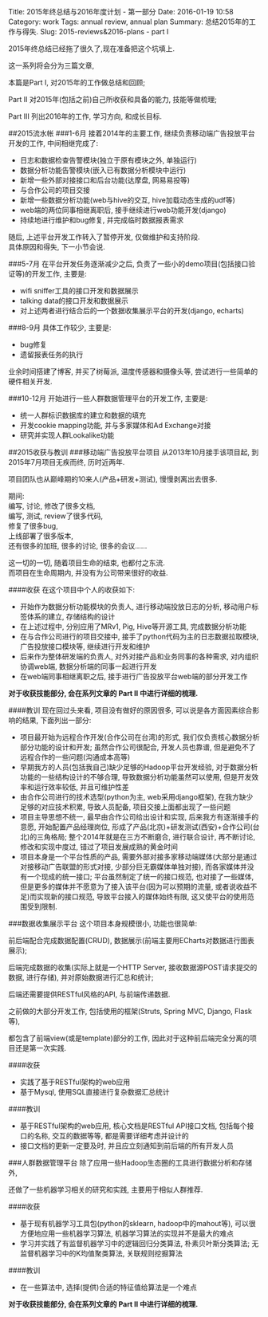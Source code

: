 Title: 2015年终总结与2016年度计划 - 第一部分
Date: 2016-01-19 10:58
Category: work
Tags: annual review, annual plan
Summary: 总结2015年的工作与得失.
Slug: 2015-reviews&2016-plans - part I


2015年终总结已经拖了很久了,现在准备把这个坑填上.

这一系列将会分为三篇文章,

本篇是Part I, 对2015年的工作做总结和回顾;

Part II 对2015年(包括之前)自己所收获和具备的能力, 技能等做梳理;

Part III 列出2016年的工作, 学习方向, 和成长目标.


##2015流水帐
###1-6月
接着2014年的主要工作, 继续负责移动端广告投放平台开发的工作,
中间相继完成了:

* 日志和数据检查告警模块(独立于原有模块之外, 单独运行)
* 数据分析功能告警模块(嵌入已有数据分析模块中运行)
* 新增一些外部对接接口和后台功能(达摩盘, 网易易投等)
* 与合作公司的项目交接
* 新增一些数据分析功能(web与hive的交互, hive加载动态生成的udf等)
* web端的两位同事相继离职后, 接手继续进行web功能开发(django)
* 持续地进行维护和bug修复, 并完成临时数据报表需求

随后, 上述平台开发工作转入了暂停开发, 仅做维护和支持阶段.  
具体原因和得失, 下一小节会说.

###5-7月
在平台开发任务逐渐减少之后, 负责了一些小的demo项目(包括接口验证等)的开发工作,
主要是:

* wifi sniffer工具的接口开发和数据展示
* talking data的接口开发和数据展示
* 对上述两者进行结合后的一个数据收集展示平台的开发(django, echarts)

###8-9月
具体工作较少, 主要是:

* bug修复
* 遗留报表任务的执行

业余时间搭建了博客, 并买了树莓派, 温度传感器和摄像头等, 尝试进行一些简单的硬件相关开发.

###10-12月
开始进行一些人群数据管理平台的开发工作, 主要是:

* 统一人群标识数据库的建立和数据的填充
* 开发cookie mapping功能, 并与多家媒体和Ad Exchange对接
* 研究并实现人群Lookalike功能


##2015收获与教训
###移动端广告投放平台项目
从2013年10月接手该项目起, 到2015年7月项目无疾而终, 历时近两年.

项目团队也从巅峰期的10来人(产品+研发+测试), 慢慢剥离出去很多.

期间:  
编写, 讨论, 修改了很多文档,  
编写, 测试, review了很多代码,  
修复了很多bug,  
上线部署了很多版本,  
还有很多的加班, 很多的讨论, 很多的会议......

这一切的一切, 随着项目生命的结束, 也都付之东流.  
而项目在生命周期内, 并没有为公司带来很好的收益. 

####收获 
在这个项目中个人的收获如下:

* 开始作为数据分析功能模块的负责人, 进行移动端投放日志的分析, 移动用户标签体系的建立, 存储结构的设计
* 在上述过程中, 分别应用了MRv1, Pig, Hive等开源工具, 完成数据分析功能
* 在与合作公司进行的项目交接中, 接手了python代码为主的日志数据拉取模块, 广告投放接口模块等, 继续进行开发和维护
* 后来作为整体研发端的负责人, 对外对接产品和业务同事的各种需求, 对内组织协调web端, 数据分析端的同事一起进行开发
* 在web端同事相继离职之后, 接手进行广告投放平台web端的部分开发工作

**对于收获技能部分, 会在系列文章的 Part II 中进行详细的梳理.**

####教训 
现在回过头来看, 项目没有做好的原因很多, 可以说是各方面因素综合影响的结果, 下面列出一部分:  

* 项目最开始为远程合作开发(合作公司在台湾)的形式, 我们仅负责核心数据分析部分功能的设计和开发; 虽然合作公司很配合, 开发人员也靠谱, 但是避免不了远程合作的一些问题(沟通成本高等)
* 早期我方的人员(包括我自己)缺少足够的Hadoop平台开发经验, 对于数据分析功能的一些结构设计的不够合理, 导致数据分析功能虽然可以使用, 但是开发效率和运行效率较低, 并且可维护性差
* 由合作公司进行的技术选型(python为主, web采用django框架), 在我方缺少足够的对应技术积累, 导致人员配备, 项目交接上面都出现了一些问题
* 项目主导思想不统一, 最早由合作公司给出设计和实现, 后来我方有逐渐接手的意愿, 开始配置产品经理岗位, 形成了产品(北京)+研发测试(西安)+合作公司(台北)的三角格局; 整个2014年就是在三方不断磨合, 进行联合设计, 再不断讨论, 修改和实现中度过, 错过了项目发展成熟的黄金时间
* 项目本身是一个平台性质的产品, 需要外部对接多家移动端媒体(大部分是通过对接移动广告联盟的形式对接, 少部分巨无霸媒体单独对接), 而各家媒体并没有一个现成的统一接口; 平台虽然制定了统一的接口规范, 也对接了一些媒体, 但是更多的媒体并不愿意为了接入该平台(因为可以预期的流量, 或者说收益不足)而实现新的接口规范, 导致平台接入的媒体始终有限, 这又使平台的使用范围受到限制.


###数据收集展示平台
这个项目本身规模很小, 功能也很简单:

前后端配合完成数据配置(CRUD), 数据展示(前端主要用ECharts对数据进行图表展示); 

后端完成数据的收集(实际上就是一个HTTP Server, 接收数据源POST请求提交的数据, 进行存储), 并对原始数据进行汇总和统计;

后端还需要提供RESTful风格的API, 与前端传递数据.

之前做的大部分开发工作, 包括使用的框架(Struts, Spring MVC, Django, Flask等), 

都包含了前端view(或是template)部分的工作, 因此对于这种前后端完全分离的项目还是第一次实践.

####收获 
* 实践了基于RESTful架构的web应用
* 基于Mysql, 使用SQL直接进行复杂数据汇总统计

####教训 
* 基于RESTful架构的web应用, 核心文档是RESTful API接口文档, 包括每个接口的名称, 交互的数据等等, 都是需要详细考虑并设计的
* 接口文档的更新一定要及时, 并且应立刻通知到前后端的所有开发人员


###人群数据管理平台
除了应用一些Hadoop生态圈的工具进行数据分析和存储外, 

还做了一些机器学习相关的研究和实践, 主要用于相似人群推荐.

####收获 
* 基于现有机器学习工具包(python的sklearn, hadoop中的mahout等), 可以很方便地应用一些机器学习算法, 机器学习算法的实现并不是最大的难点
* 学习并实践了有监督机器学习中的逻辑回归分类算法, 朴素贝叶斯分类算法; 无监督机器学习中的K均值聚类算法, 关联规则挖掘算法

####教训 
* 在一些算法中, 选择(提供)合适的特征值给算法是一个难点

**对于收获技能部分, 会在系列文章的 Part II 中进行详细的梳理.**
